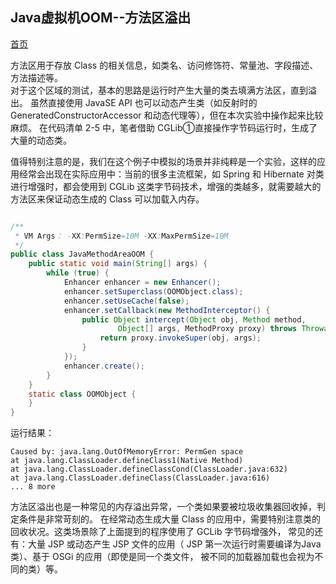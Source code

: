 ## Java虚拟机OOM--方法区溢出

[首页](REAMDE.md)

方法区用于存放 Class 的相关信息，如类名、访问修饰符、常量池、字段描述、方法描述等。  
对于这个区域的测试，基本的思路是运行时产生大量的类去填满方法区，直到溢出。
虽然直接使用 JavaSE API 也可以动态产生类（如反射时的GeneratedConstructorAccessor 和动态代理等），但在本次实验中操作起来比较麻烦。
在代码清单 2-5 中，笔者借助 CGLib①直接操作字节码运行时，生成了大量的动态类。


值得特别注意的是，我们在这个例子中模拟的场景并非纯粹是一个实验，这样的应用经常会出现在实际应用中：当前的很多主流框架，如 Spring 和 Hibernate 对类进行增强时，都会使用到 CGLib 这类字节码技术，增强的类越多，就需要越大的方法区来保证动态生成的 Class 可以加载入内存。

```java

/**
 * VM Args： -XX:PermSize=10M -XX:MaxPermSize=10M
 */
public class JavaMethodAreaOOM {
    public static void main(String[] args) {
        while (true) {
            Enhancer enhancer = new Enhancer();
            enhancer.setSuperclass(OOMObject.class);
            enhancer.setUseCache(false);
            enhancer.setCallback(new MethodInterceptor() {
                public Object intercept(Object obj, Method method,
                        Object[] args, MethodProxy proxy) throws Throwable {
                    return proxy.invokeSuper(obj, args);
                }
            });
            enhancer.create();
        }
    }
    static class OOMObject {
    }
}
```

运行结果：

```shell
Caused by: java.lang.OutOfMemoryError: PermGen space
at java.lang.ClassLoader.defineClass1(Native Method)
at java.lang.ClassLoader.defineClassCond(ClassLoader.java:632)
at java.lang.ClassLoader.defineClass(ClassLoader.java:616)
... 8 more
```

方法区溢出也是一种常见的内存溢出异常，一个类如果要被垃圾收集器回收掉，判定条件是非常苛刻的。
在经常动态生成大量 Class 的应用中，需要特别注意类的回收状况。这类场景除了上面提到的程序使用了 GCLib 字节码增强外，
常见的还有：大量 JSP 或动态产生 JSP 文件的应用（ JSP 第一次运行时需要编译为Java 类）、基于 OSGi 的应用（即使是同一个类文件，
被不同的加载器加载也会视为不同的类）等。
